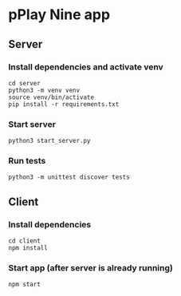 # pPlay Nine app

## Server
### Install dependencies and activate venv
```
cd server
python3 -m venv venv
source venv/bin/activate
pip install -r requirements.txt
```
### Start server
```
python3 start_server.py
```
### Run tests
```
python3 -m unittest discover tests
```

## Client
### Install dependencies
```
cd client
npm install 
```
### Start app (after server is already running)
```
npm start
```